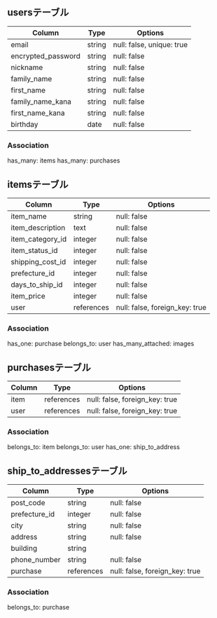 ## usersテーブル

| Column             | Type   | Options                   |
| ------------------ | ------ | ------------------------- |
| email              | string | null: false, unique: true |
| encrypted_password | string | null: false               |
| nickname           | string | null: false               |
| family_name        | string | null: false               |
| first_name         | string | null: false               |
| family_name_kana   | string | null: false               |
| first_name_kana    | string | null: false               |
| birthday           | date   | null: false               |

### Association
has_many: items
has_many: purchases


## itemsテーブル

| Column            | Type       | Options                        |
| ----------------- | ---------- | ------------------------------ |
| item_name         | string     | null: false                    |
| item_description  | text       | null: false                    |
| item_category_id  | integer    | null: false                    |
| item_status_id    | integer    | null: false                    |
| shipping_cost_id  | integer    | null: false                    |
| prefecture_id     | integer    | null: false                    |
| days_to_ship_id   | integer    | null: false                    |
| item_price        | integer    | null: false                    |
| user              | references | null: false, foreign_key: true |

### Association
has_one: purchase
belongs_to: user
has_many_attached: images


## purchasesテーブル

| Column         | Type       | Options                        |
| -------------- | ---------- | ------------------------------ |
| item           | references | null: false, foreign_key: true |
| user           | references | null: false, foreign_key: true |

### Association
belongs_to: item
belongs_to: user
has_one: ship_to_address


## ship_to_addressesテーブル

| Column        | Type       | Options                        |
| ------------- | ---------- | ------------------------------ |
| post_code     | string     | null: false                    |
| prefecture_id | integer    | null: false                    |
| city          | string     | null: false                    |
| address       | string     | null: false                    |
| building      | string     |                                |
| phone_number  | string     | null: false                    |
| purchase      | references | null: false, foreign_key: true |

### Association
belongs_to: purchase